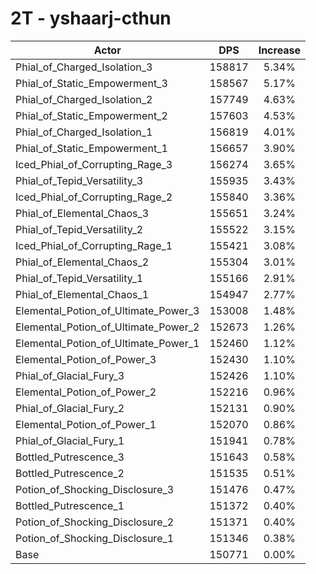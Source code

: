 # 2T - yshaarj-cthun
| Actor | DPS | Increase |
|---|:---:|:---:|
|Phial_of_Charged_Isolation_3|158817|5.34%|
|Phial_of_Static_Empowerment_3|158567|5.17%|
|Phial_of_Charged_Isolation_2|157749|4.63%|
|Phial_of_Static_Empowerment_2|157603|4.53%|
|Phial_of_Charged_Isolation_1|156819|4.01%|
|Phial_of_Static_Empowerment_1|156657|3.90%|
|Iced_Phial_of_Corrupting_Rage_3|156274|3.65%|
|Phial_of_Tepid_Versatility_3|155935|3.43%|
|Iced_Phial_of_Corrupting_Rage_2|155840|3.36%|
|Phial_of_Elemental_Chaos_3|155651|3.24%|
|Phial_of_Tepid_Versatility_2|155522|3.15%|
|Iced_Phial_of_Corrupting_Rage_1|155421|3.08%|
|Phial_of_Elemental_Chaos_2|155304|3.01%|
|Phial_of_Tepid_Versatility_1|155166|2.91%|
|Phial_of_Elemental_Chaos_1|154947|2.77%|
|Elemental_Potion_of_Ultimate_Power_3|153008|1.48%|
|Elemental_Potion_of_Ultimate_Power_2|152673|1.26%|
|Elemental_Potion_of_Ultimate_Power_1|152460|1.12%|
|Elemental_Potion_of_Power_3|152430|1.10%|
|Phial_of_Glacial_Fury_3|152426|1.10%|
|Elemental_Potion_of_Power_2|152216|0.96%|
|Phial_of_Glacial_Fury_2|152131|0.90%|
|Elemental_Potion_of_Power_1|152070|0.86%|
|Phial_of_Glacial_Fury_1|151941|0.78%|
|Bottled_Putrescence_3|151643|0.58%|
|Bottled_Putrescence_2|151535|0.51%|
|Potion_of_Shocking_Disclosure_3|151476|0.47%|
|Bottled_Putrescence_1|151372|0.40%|
|Potion_of_Shocking_Disclosure_2|151371|0.40%|
|Potion_of_Shocking_Disclosure_1|151346|0.38%|
|Base|150771|0.00%|
